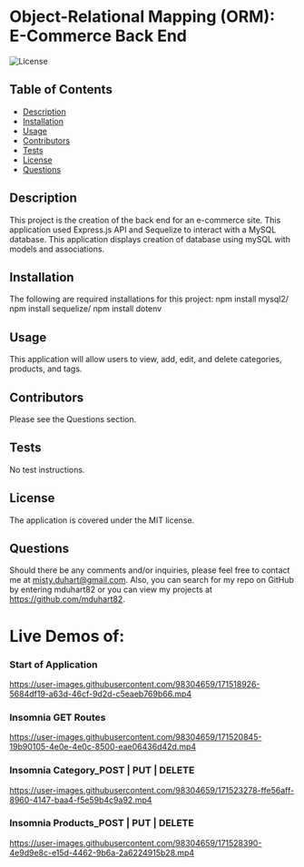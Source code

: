 # Object-Relational Mapping (ORM): E-Commerce Back End
  ![License](https://img.shields.io/badge/License-MIT-brightgreen)

  ## Table of Contents
  * [Description](#description)
  * [Installation](#installation)
  * [Usage](#usage)
  * [Contributors](#contribution)
  * [Tests](#test)
  * [License](#license)
  * [Questions](#questions)
  
  ## Description 
  This project is the creation of the back end for an e-commerce site. This application used Express.js API and Sequelize to interact with a MySQL database. This application displays creation of database using mySQL with models and associations.
  
  ## Installation 
  The following are required installations for this project: npm install mysql2/ npm install sequelize/ npm install dotenv

  ## Usage 
  This application will allow users to view, add, edit, and delete categories, products, and tags.

  ## Contributors
  Please see the Questions section.

  ## Tests
  No test instructions.

  ## License 
  The application is covered under the MIT license.
 

  ## Questions
  Should there be any comments and/or inquiries, please feel free to contact me at misty.duhart@gmail.com. Also, you can search for my repo on GitHub by entering mduhart82 or you can view my projects at https://github.com/mduhart82.

# Live Demos of:

### Start of Application
https://user-images.githubusercontent.com/98304659/171518926-5684df19-a63d-46cf-9d2d-c5eaeb769b66.mp4

### Insomnia GET Routes
https://user-images.githubusercontent.com/98304659/171520845-19b90105-4e0e-4e0c-8500-eae06436d42d.mp4

### Insomnia Category_POST | PUT | DELETE
https://user-images.githubusercontent.com/98304659/171523278-ffe56aff-8960-4147-baa4-f5e59b4c9a92.mp4

### Insomnia Products_POST | PUT | DELETE
https://user-images.githubusercontent.com/98304659/171528390-4e9d9e8c-e15d-4462-9b6a-2a6224915b28.mp4



